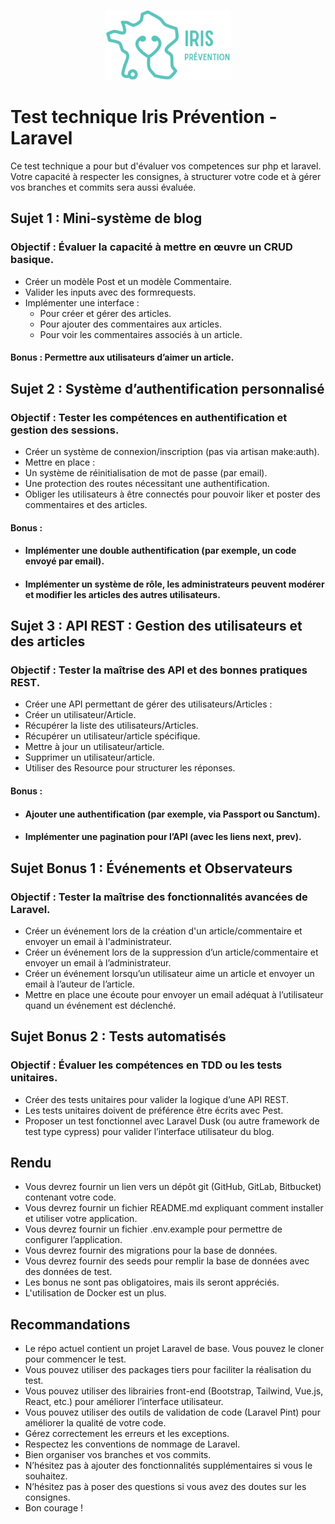 <p align="center"><a href="https://iris-prevention.fr" target="_blank"><img src="public/img.png" width="200" alt="Iris Logo"></a></p>

# Test technique Iris Prévention - Laravel

Ce test technique a pour but d'évaluer vos competences sur php et laravel.
Votre capacité à respecter les consignes, à structurer votre code et à gérer vos branches et commits sera aussi évaluée.

## Sujet 1 : Mini-système de blog

### Objectif : Évaluer la capacité à mettre en œuvre un CRUD basique.
- Créer un modèle Post et un modèle Commentaire.
- Valider les inputs avec des formrequests.
- Implémenter une interface :
  - Pour créer et gérer des articles.
  - Pour ajouter des commentaires aux articles.
  - Pour voir les commentaires associés à un article.

#### Bonus : Permettre aux utilisateurs d’aimer un article.

## Sujet 2 : Système d’authentification personnalisé

### Objectif : Tester les compétences en authentification et gestion des sessions.
- Créer un système de connexion/inscription (pas via artisan make:auth).
- Mettre en place :
- Un système de réinitialisation de mot de passe (par email).
- Une protection des routes nécessitant une authentification.
- Obliger les utilisateurs à être connectés pour pouvoir liker et poster des commentaires et des articles.

#### Bonus : 
- #### Implémenter une double authentification (par exemple, un code envoyé par email).
- #### Implémenter un système de rôle, les administrateurs peuvent modérer et modifier les articles des autres utilisateurs.

## Sujet 3 : API REST : Gestion des utilisateurs et des articles

### Objectif : Tester la maîtrise des API et des bonnes pratiques REST.
- Créer une API permettant de gérer des utilisateurs/Articles :
- Créer un utilisateur/Article.
- Récupérer la liste des utilisateurs/Articles.
- Récupérer un utilisateur/article spécifique.
- Mettre à jour un utilisateur/article.
- Supprimer un utilisateur/article.
- Utiliser des Resource pour structurer les réponses.

#### Bonus :
- #### Ajouter une authentification (par exemple, via Passport ou Sanctum).
- #### Implémenter une pagination pour l’API (avec les liens next, prev).

## Sujet Bonus 1 : Événements et Observateurs

### Objectif : Tester la maîtrise des fonctionnalités avancées de Laravel.
- Créer un événement lors de la création d'un article/commentaire et envoyer un email à l'administrateur.
- Créer un événement lors de la suppression d’un article/commentaire et envoyer un email à l’administrateur.
- Créer un événement lorsqu’un utilisateur aime un article et envoyer un email à l’auteur de l’article.
- Mettre en place une écoute pour envoyer un email adéquat à l’utilisateur quand un événement est déclenché.

## Sujet Bonus 2 : Tests automatisés

### Objectif : Évaluer les compétences en TDD ou les tests unitaires.
- Créer des tests unitaires pour valider la logique d’une API REST.
- Les tests unitaires doivent de préférence être écrits avec Pest.
- Proposer un test fonctionnel avec Laravel Dusk (ou autre framework de test type cypress) pour valider l’interface utilisateur du blog.

## Rendu
- Vous devrez fournir un lien vers un dépôt git (GitHub, GitLab, Bitbucket) contenant votre code.
- Vous devrez fournir un fichier README.md expliquant comment installer et utiliser votre application.
- Vous devrez fournir un fichier .env.example pour permettre de configurer l’application.
- Vous devrez fournir des migrations pour la base de données.
- Vous devrez fournir des seeds pour remplir la base de données avec des données de test.
- Les bonus ne sont pas obligatoires, mais ils seront appréciés.
- L'utilisation de Docker est un plus.

## Recommandations
- Le répo actuel contient un projet Laravel de base. Vous pouvez le cloner pour commencer le test.
- Vous pouvez utiliser des packages tiers pour faciliter la réalisation du test.
- Vous pouvez utiliser des librairies front-end (Bootstrap, Tailwind, Vue.js, React, etc.) pour améliorer l’interface utilisateur.
- Vous pouvez utiliser des outils de validation de code (Laravel Pint) pour améliorer la qualité de votre code.
- Gérez correctement les erreurs et les exceptions.
- Respectez les conventions de nommage de Laravel.
- Bien organiser vos branches et vos commits.
- N’hésitez pas à ajouter des fonctionnalités supplémentaires si vous le souhaitez.
- N’hésitez pas à poser des questions si vous avez des doutes sur les consignes.
- Bon courage !
